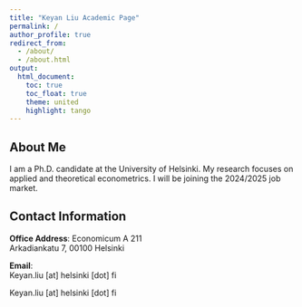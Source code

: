 ```yaml
---
title: "Keyan Liu Academic Page"
permalink: /
author_profile: true
redirect_from: 
  - /about/
  - /about.html
output: 
  html_document:
    toc: true
    toc_float: true
    theme: united
    highlight: tango
---
```



## About Me

I am a Ph.D. candidate at the University of Helsinki. My research focuses on applied and theoretical econometrics. I will be joining the 2024/2025 job market.

## Contact Information

**Office Address**:
Economicum A 211  
Arkadiankatu 7, 00100 Helsinki  

**Email**:  
Keyan.liu [at] helsinki [dot] fi


Keyan.liu [at] helsinki [dot] fi

